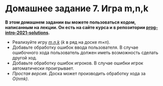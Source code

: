# Домашнее задание 7. Игра m,n,k

**В этом домашнем задании вы можете пользоваться кодом, написанным на лекции. Он есть на сайте курса и в репозитории [prog-intro-2021-solutions](https://www.kgeorgiy.info/git/geo/prog-intro-2021-solutions).**

* Реализуйте игру *[m,n,k](https://en.wikipedia.org/wiki/M,n,k-game)* (*k* в ряд на доске *m×n*).
* Добавьте обработку ошибок ввода пользователя. В случае ошибочного хода пользователь должен иметь возможность сделать другой ход.
* Добавьте обработку ошибок игроков. В случае ошибки игрок автоматически проигрывает.
* *Простая версия*. Доска может производить обработку хода за *O(nmk)*.
